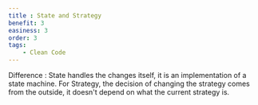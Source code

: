 ```yaml
---
title : State and Strategy
benefit: 3
easiness: 3
order: 3
tags:
    - Clean Code
---
```


Difference : State handles the changes itself, it is an implementation of a state machine. For Strategy, the decision of changing the strategy comes from the outside, it doesn't depend on what the current strategy is.